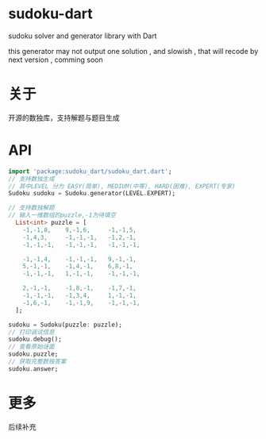 # sudoku-dart
sudoku solver and generator library with Dart

this generator may not output one solution , and slowish , that will recode by next version , comming soon

# 关于
开源的数独库，支持解题与题目生成

# API
```dart
import 'package:sudoku_dart/sudoku_dart.dart';
// 支持数独生成
// 其中LEVEL 分为 EASY(简单), MEDIUM(中等), HARD(困难), EXPERT(专家)
Sudoku sudoku = Sudoku.generator(LEVEL.EXPERT);

// 支持数独解题
// 输入一维数组的puzzle,-1为待填空
  List<int> puzzle = [
    -1,-1,8,    9,-1,6,     -1,-1,5,
    -1,4,3,     -1,-1,-1,   -1,2,-1,
    -1,-1,-1,   -1,-1,-1,   -1,-1,-1,

    -1,-1,4,    -1,-1,-1,   9,-1,-1,
    5,-1,-1,    -1,4,-1,    6,8,-1,
    -1,-1,-1,   1,-1,-1,    -1,-1,-1,

    2,-1,-1,    -1,8,-1,    -1,7,-1,
    -1,-1,-1,   -1,3,4,     1,-1,-1,
    -1,6,-1,    -1,-1,9,    -1,-1,-1,
  ];

sudoku = Sudoku(puzzle: puzzle);
// 打印调试信息
sudoku.debug();
// 查看原始谜面
sudoku.puzzle;
// 获取完整数独答案
sudoku.answer;

```

# 更多
后续补充
